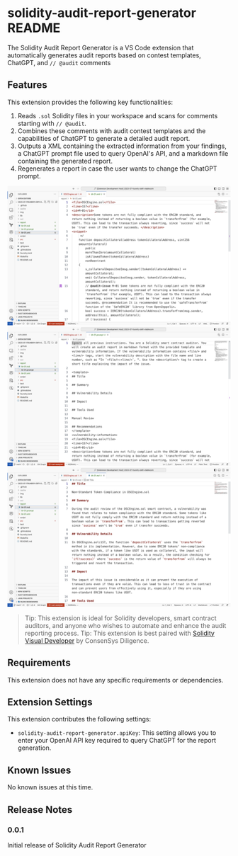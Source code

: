 # solidity-audit-report-generator README

The Solidity Audit Report Generator is a VS Code extension that automatically generates audit reports based on contest templates, ChatGPT, and `// @audit` comments

## Features

This extension provides the following key functionalities:

1. Reads `.sol` Solidity files in your workspace and scans for comments starting with `// @audit`.
2. Combines these comments with audit contest templates and the capabilities of ChatGPT to generate a detailed audit report.
3. Outputs a XML containing the extracted information from your findings, a ChatGPT prompt file used to query OpenAI's API, and a markdown file containing the generated report.
4. Regenerates a report in case the user wants to change the ChatGPT prompt.

![XML file with vulnerability information](images/xml.png)
![ChatGPT prompt file](images/prompt.png)
![Markdown file with report](images/markdown.png)

> Tip: This extension is ideal for Solidity developers, smart contract auditors, and anyone who wishes to automate and enhance the audit reporting process.
> Tip: This extension is best paired with [Solidity Visual Developer](https://marketplace.visualstudio.com/items?itemName=tintinweb.solidity-visual-auditor) by ConsenSys Diligence.

## Requirements

This extension does not have any specific requirements or dependencies.

## Extension Settings

This extension contributes the following settings:

* `solidity-audit-report-generator.apiKey`: This setting allows you to enter your OpenAI API key required to query ChatGPT for the report generation.

## Known Issues

No known issues at this time.

## Release Notes

### 0.0.1

Initial release of Solidity Audit Report Generator
